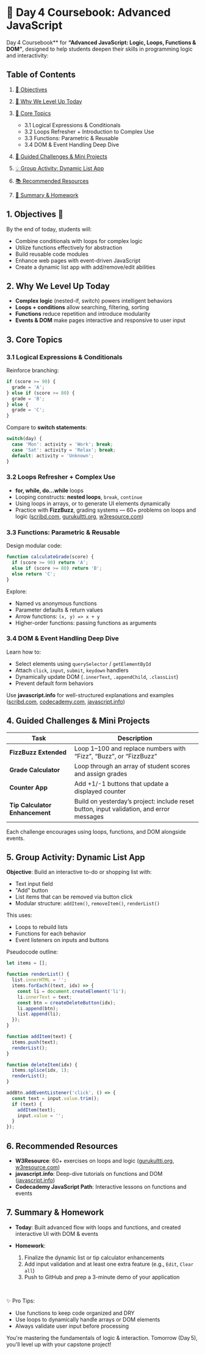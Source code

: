 # 📘 Day 4 Coursebook: Advanced JavaScript
Day 4 Coursebook** for **“Advanced JavaScript: Logic, Loops, Functions & DOM”**, designed to help students deepen their skills in programming logic and interactivity:

## Table of Contents

1. [🎯 Objectives](#1-objectives)
2. [🧠 Why We Level Up Today](#2-why-we-level-up-today)
3. [🔎 Core Topics](#3-core-topics)

   * 3.1 Logical Expressions & Conditionals
   * 3.2 Loops Refresher + Introduction to Complex Use
   * 3.3 Functions: Parametric & Reusable
   * 3.4 DOM & Event Handling Deep Dive
4. [🚧 Guided Challenges & Mini Projects](#4-guided-challenges--mini-projects)
5. [💡 Group Activity: Dynamic List App](#5-group-activity-dynamic-list-app)
6. [📚 Recommended Resources](#6-recommended-resources)
7. [📝 Summary & Homework](#7-summary--homework)



## 1. Objectives 🎯

By the end of today, students will:

* Combine conditionals with loops for complex logic
* Utilize functions effectively for abstraction
* Build reusable code modules
* Enhance web pages with event-driven JavaScript
* Create a dynamic list app with add/remove/edit abilities



## 2. Why We Level Up Today

* **Complex logic** (nested-if, switch) powers intelligent behaviors
* **Loops + conditions** allow searching, filtering, sorting
* **Functions** reduce repetition and introduce modularity
* **Events & DOM** make pages interactive and responsive to user input


## 3. Core Topics

### 3.1 Logical Expressions & Conditionals

Reinforce branching:

```js
if (score >= 90) {
  grade = 'A';
} else if (score >= 80) {
  grade = 'B';
} else {
  grade = 'C';
}
```

Compare to **switch statements**:

```js
switch(day) {
  case 'Mon': activity = 'Work'; break;
  case 'Sat': activity = 'Relax'; break;
  default: activity = 'Unknown';
}
```

### 3.2 Loops Refresher + Complex Use

* **for, while, do…while** loops
* Looping constructs: **nested loops**, `break`, `continue`
* Using loops in arrays, or to generate UI elements dynamically
* Practice with **FizzBuzz**, grading systems — 60+ problems on loops and logic ([scribd.com][1], [gurukultti.org][2], [w3resource.com][3])

### 3.3 Functions: Parametric & Reusable

Design modular code:

```js
function calculateGrade(score) {
  if (score >= 90) return 'A';
  else if (score >= 80) return 'B';
  else return 'C';
}
```

Explore:

* Named vs anonymous functions
* Parameter defaults & return values
* Arrow functions: `(x, y) => x + y`
* Higher-order functions: passing functions as arguments

### 3.4 DOM & Event Handling Deep Dive

Learn how to:

* Select elements using `querySelector` / `getElementById`
* Attach `click`, `input`, `submit`, `keydown` handlers
* Dynamically update DOM (`.innerText`, `.appendChild`, `.classList`)
* Prevent default form behaviors

Use **javascript.info** for well-structured explanations and examples ([scribd.com][1], [codecademy.com][4], [javascript.info][5])


## 4. Guided Challenges & Mini Projects

| Task                           | Description                                                                              |
| ------------------------------ | ---------------------------------------------------------------------------------------- |
| **FizzBuzz Extended**          | Loop 1–100 and replace numbers with “Fizz”, “Buzz”, or “FizzBuzz”                        |
| **Grade Calculator**           | Loop through an array of student scores and assign grades                                |
| **Counter App**                | Add +1/-1 buttons that update a displayed counter                                        |
| **Tip Calculator Enhancement** | Build on yesterday’s project: include reset button, input validation, and error messages |

Each challenge encourages using loops, functions, and DOM alongside events.


## 5. Group Activity: Dynamic List App

**Objective**: Build an interactive to-do or shopping list with:

* Text input field
* "Add" button
* List items that can be removed via button click
* Modular structure: `addItem()`, `removeItem()`, `renderList()`

This uses:

* Loops to rebuild lists
* Functions for each behavior
* Event listeners on inputs and buttons

Pseudocode outline:

```js
let items = [];

function renderList() {
  list.innerHTML = '';
  items.forEach((text, idx) => {
    const li = document.createElement('li');
    li.innerText = text;
    const btn = createDeleteButton(idx);
    li.append(btn);
    list.append(li);
  });
}

function addItem(text) {
  items.push(text);
  renderList();
}

function deleteItem(idx) {
  items.splice(idx, 1);
  renderList();
}

addBtn.addEventListener('click', () => {
  const text = input.value.trim();
  if (text) {
    addItem(text);
    input.value = '';
  }
});
```


## 6. Recommended Resources

* **W3Resource**: 60+ exercises on loops and logic ([gurukultti.org][2], [w3resource.com][3])
* **javascript.info**: Deep-dive tutorials on functions and DOM ([javascript.info][5])
* **Codecademy JavaScript Path**: Interactive lessons on functions and events&#x20;


## 7. Summary & Homework

* **Today**: Built advanced flow with loops and functions, and created interactive UI with DOM & events
* **Homework**:

  1. Finalize the dynamic list or tip calculator enhancements
  2. Add input validation and at least one extra feature (e.g., `Edit`, `Clear all`)
  3. Push to GitHub and prep a 3-minute demo of your application

</br>

✨ Pro Tips:

* Use functions to keep code organized and DRY
* Use loops to dynamically handle arrays or DOM elements
* Always validate user input before processing

You're mastering the fundamentals of logic & interaction. Tomorrow (Day 5), you'll level up with your capstone project!

[1]: https://www.scribd.com/document/504581227/JS-Crash-Course "7 Day Free Javascript Crash Course: 7 Classes - 14 Hours | PDF"
[2]: https://www.gurukultti.org/admin/notice/javascript.pdf "[PDF] JavaScript from Beginner to Professional"
[3]: https://www.w3resource.com/javascript-exercises/javascript-conditional-statements-and-loops-exercises.php "JavaScript conditional statements and loops - Exercises, Practice ..."
[4]: https://www.codecademy.com/catalog/language/javascript "JavaScript Courses & Tutorials - Codecademy"
[5]: https://javascript.info/ "The Modern JavaScript Tutorial"
